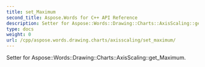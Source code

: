 ```yaml
---
title: set_Maximum
second_title: Aspose.Words for C++ API Reference
description: Setter for Aspose::Words::Drawing::Charts::AxisScaling::get_Maximum. 
type: docs
weight: 0
url: /cpp/aspose.words.drawing.charts/axisscaling/set_maximum/
---
```


Setter for Aspose::Words::Drawing::Charts::AxisScaling::get_Maximum. 

